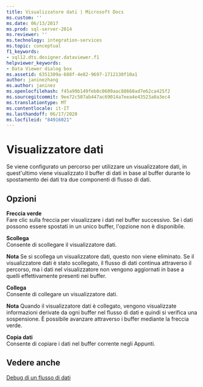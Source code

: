 ```yaml
---
title: Visualizzatore dati | Microsoft Docs
ms.custom: ''
ms.date: 06/13/2017
ms.prod: sql-server-2014
ms.reviewer: ''
ms.technology: integration-services
ms.topic: conceptual
f1_keywords:
- sql12.dts.designer.dataviewer.f1
helpviewer_keywords:
- Data Viewer dialog box
ms.assetid: 6351309a-688f-4e82-9697-1712130f10a1
author: janinezhang
ms.author: janinez
ms.openlocfilehash: f45a99b149feb0c0609aac88660ad7e62ca425f2
ms.sourcegitcommit: 9ee72c507ab447ac69014a7eea4e43523a0a3ec4
ms.translationtype: MT
ms.contentlocale: it-IT
ms.lasthandoff: 06/17/2020
ms.locfileid: "84916021"
---
```

# <a name="data-viewer"></a>Visualizzatore dati
  Se viene configurato un percorso per utilizzare un visualizzatore dati, in quest'ultimo viene visualizzato il buffer di dati in base al buffer durante lo spostamento dei dati tra due componenti di flusso di dati.  
  
## <a name="options"></a>Opzioni  
 **Freccia verde**  
 Fare clic sulla freccia per visualizzare i dati nel buffer successivo. Se i dati possono essere spostati in un unico buffer, l'opzione non è disponibile.  
  
 **Scollega**  
 Consente di scollegare il visualizzatore dati.  
  
 **Nota** Se si scollega un visualizzatore dati, questo non viene eliminato. Se il visualizzatore dati è stato scollegato, il flusso di dati continua attraverso il percorso, ma i dati nel visualizzatore non vengono aggiornati in base a quelli effettivamente presenti nei buffer.  
  
 **Collega**  
 Consente di collegare un visualizzatore dati.  
  
 **Nota** Quando il visualizzatore dati è collegato, vengono visualizzate informazioni derivate da ogni buffer nel flusso di dati e quindi si verifica una sospensione. È possibile avanzare attraverso i buffer mediante la freccia verde.  
  
 **Copia dati**  
 Consente di copiare i dati nel buffer corrente negli Appunti.  
  
## <a name="see-also"></a>Vedere anche  
 [Debug di un flusso di dati](../troubleshooting/debugging-data-flow.md)  
  
  
